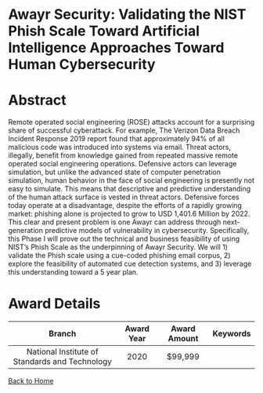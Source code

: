 
Awayr Security: Validating the NIST Phish Scale Toward Artificial Intelligence Approaches Toward Human Cybersecurity
====================================================================================================================

# Abstract


Remote operated social engineering (ROSE) attacks account for a surprising share of successful cyberattack. For example, The Verizon Data Breach Incident Response 2019 report found that approximately 94% of all malicious code was introduced into systems via email. Threat actors, illegally,
benefit from knowledge gained from repeated massive remote operated social engineering operations. Defensive actors can leverage simulation, but unlike the advanced state of computer penetration simulation, human behavior in the face of social engineering is presently not easy to simulate. This means that descriptive and predictive understanding of the human attack surface is vested in threat actors. Defensive forces today operate at a disadvantage, despite the efforts of a rapidly growing market: phishing alone is projected to grow to USD 1,401.6 Million by 2022. This clear and present problem is one Awayr can address through next-generation predictive models of vulnerability in cybersecurity. Specifically, this Phase I will prove out the technical and business feasibility of using NIST’s Phish Scale as the underpinning of Awayr Security. We will 1) validate the Phish scale using a cue-coded phishing email corpus, 2) explore the feasibility of automated cue detection systems, and 3) leverage this understanding toward a 5 year plan.  

# Award Details

|Branch|Award Year|Award Amount|Keywords|
| :---: | :---: | :---: | :---: |
|National Institute of Standards and Technology|2020|$99,999||
  
  


[Back to Home](https://github.com/chrischow/dod_sbir_awards#47)